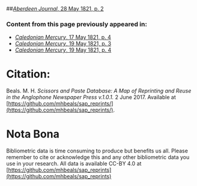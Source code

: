 ##[*Aberdeen Journal*, 28 May 1821, p. 2](https://mhbeals.github.io/sap_html/Aberdeen-Journal/Aberdeen-Journal-28-May-1821-p-2)

### Content from this page previously appeared in:
+ [*Caledonian Mercury*, 17 May 1821, p. 4](https://mhbeals.github.io/sap_html/Caledonian-Mercury/Caledonian-Mercury-17-May-1821-p-4)
+ [*Caledonian Mercury*, 19 May 1821, p. 3](https://mhbeals.github.io/sap_html/Caledonian-Mercury/Caledonian-Mercury-19-May-1821-p-3)
+ [*Caledonian Mercury*, 19 May 1821, p. 4](https://mhbeals.github.io/sap_html/Caledonian-Mercury/Caledonian-Mercury-19-May-1821-p-4)
                    
# Citation: 

Beals. M. H. *Scissors and Paste Database: A Map of Reprinting and Reuse in the Anglophone Newspaper Press v.1.0.1.* 2 June 2017. Available at [https://github.com/mhbeals/sap_reprints/](https://github.com/mhbeals/sap_reprints/). 
                    
# Nota Bona

Bibliometric data is time consuming to produce but benefits us all. Please remember to cite or acknowledge this and any other bibliometric data you use in your research. All data is available CC-BY 4.0 at [https://github.com/mhbeals/sap_reprints](https://github.com/mhbeals/sap_reprints)